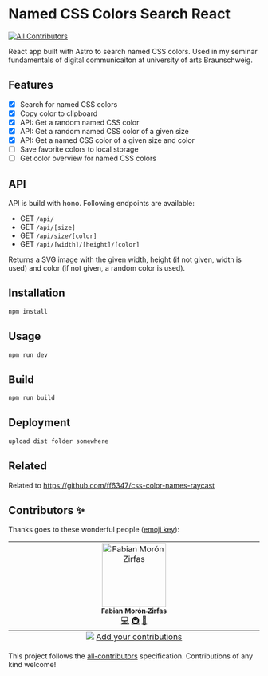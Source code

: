 # Named CSS Colors Search React

<!-- ALL-CONTRIBUTORS-BADGE:START - Do not remove or modify this section -->

[![All Contributors](https://img.shields.io/badge/all_contributors-1-orange.svg?style=flat-square)](#contributors-)

<!-- ALL-CONTRIBUTORS-BADGE:END -->

React app built with Astro to search named CSS colors. Used in my seminar fundamentals of digital communicaiton at university of arts Braunschweig.

## Features

- [x] Search for named CSS colors
- [x] Copy color to clipboard
- [x] API: Get a random named CSS color
- [x] API: Get a random named CSS color of a given size
- [x] API: Get a named CSS color of a given size and color
- [ ] Save favorite colors to local storage
- [ ] Get color overview for named CSS colors

## API

API is build with hono. Following endpoints are available:

- GET `/api/`
- GET `/api/[size]`
- GET `/api/size/[color]`
- GET `/api/[width]/[height]/[color]`

Returns a SVG image with the given width, height (if not given, width is used) and color (if not given, a random color is used).


## Installation

```bash
npm install
```

## Usage

```bash
npm run dev
```

## Build

```bash
npm run build
```

## Deployment

```bash
upload dist folder somewhere
```

## Related

Related to https://github.com/ff6347/css-color-names-raycast

## Contributors ✨

Thanks goes to these wonderful people ([emoji key](https://allcontributors.org/docs/en/emoji-key)):

<!-- ALL-CONTRIBUTORS-LIST:START - Do not remove or modify this section -->
<!-- prettier-ignore-start -->
<!-- markdownlint-disable -->
<table>
  <tbody>
    <tr>
      <td align="center" valign="top" width="14.28%"><a href="https://fabianmoronzirfas.me/"><img src="https://avatars.githubusercontent.com/u/315106?v=4?s=128" width="128px;" alt="Fabian Morón Zirfas"/><br /><sub><b>Fabian Morón Zirfas</b></sub></a><br /><a href="https://github.com/ff6347/named-css-colors-search-react/commits?author=ff6347" title="Code">💻</a> <a href="#infra-ff6347" title="Infrastructure (Hosting, Build-Tools, etc)">🚇</a> <a href="#design-ff6347" title="Design">🎨</a></td>
    </tr>
  </tbody>
  <tfoot>
    <tr>
      <td align="center" size="13px" colspan="7">
        <img src="https://raw.githubusercontent.com/all-contributors/all-contributors-cli/1b8533af435da9854653492b1327a23a4dbd0a10/assets/logo-small.svg">
          <a href="https://all-contributors.js.org/docs/en/bot/usage">Add your contributions</a>
        </img>
      </td>
    </tr>
  </tfoot>
</table>

<!-- markdownlint-restore -->
<!-- prettier-ignore-end -->

<!-- ALL-CONTRIBUTORS-LIST:END -->

This project follows the [all-contributors](https://github.com/all-contributors/all-contributors) specification. Contributions of any kind welcome!
